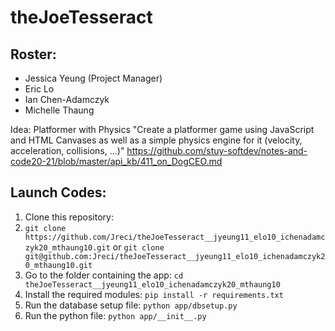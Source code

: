 # theJoeTesseract
## Roster:
- Jessica Yeung (Project Manager)
- Eric Lo
- Ian Chen-Adamczyk
- Michelle Thaung

Idea: Platformer with Physics
"Create a platformer game using JavaScript and HTML Canvases as well as a simple physics engine for it (velocity, acceleration, collisions, ...)"
https://github.com/stuy-softdev/notes-and-code20-21/blob/master/api_kb/411_on_DogCEO.md

## Launch Codes:
1. Clone this repository: 
2. `git clone https://github.com/Jreci/theJoeTesseract__jyeung11_elo10_ichenadamczyk20_mthaung10.git` or 
`git clone git@github.com:Jreci/theJoeTesseract__jyeung11_elo10_ichenadamczyk20_mthaung10.git`
3. Go to the folder containing the app: 
`cd theJoeTesseract__jyeung11_elo10_ichenadamczyk20_mthaung10`
4. Install the required modules:
`pip install -r requirements.txt`
5. Run the database setup file:
`python app/dbsetup.py`
6. Run the python file: 
`python app/__init__.py`
